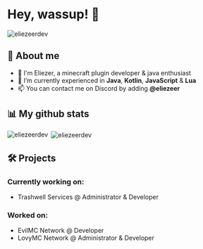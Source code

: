 # Hey, wassup! 👋

<p align="left"> <img src="https://komarev.com/ghpvc/?username=eliezeerdev&label=Profile%20views&color=0e75b6&style=flat" alt="eliezeerdev" /> </p>

## 📖 About me
- 👤 I'm Eliezer, a minecraft plugin developer & java enthusiast
- 🌱 I’m currently experienced in **Java**, **Kotlin**, **JavaScript** & **Lua**
- 📫 You can contact me on Discord by adding **@eliezeer**

## 📊 My github stats
<p><img align="left" src="https://github-readme-stats.vercel.app/api/top-langs?username=eliezeerdev&show_icons=true&theme=dark&locale=en&layout=compact" alt="eliezeerdev" /></p>
<p>&nbsp;<img align="center" src="https://github-readme-stats.vercel.app/api?username=eliezeerdev&show_icons=true&theme=dark&locale=en" alt="eliezeerdev" /></p>

## 🛠️ Projects
### Currently working on:

* Trashwell Services @ Administrator & Developer

### Worked on:

* EvilMC Network @ Developer
* LovyMC Network @ Administrator & Developer
